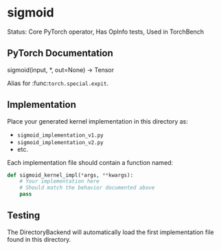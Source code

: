# sigmoid

Status: Core PyTorch operator, Has OpInfo tests, Used in TorchBench

## PyTorch Documentation

sigmoid(input, *, out=None) -> Tensor

Alias for :func:`torch.special.expit`.

## Implementation

Place your generated kernel implementation in this directory as:
- `sigmoid_implementation_v1.py`
- `sigmoid_implementation_v2.py`
- etc.

Each implementation file should contain a function named:
```python
def sigmoid_kernel_impl(*args, **kwargs):
    # Your implementation here
    # Should match the behavior documented above
    pass
```

## Testing

The DirectoryBackend will automatically load the first implementation file found in this directory.
